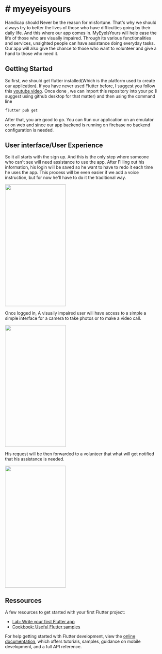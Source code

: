 # # myeyeisyours

Handicap should Never be the reason for misfortune. That's why we should always try to better the lives of those who have difficulties going by their daily life. And this where our app comes in. MyEyeIsYours will help ease the life of those who are visually impaired. Through its various functionalities and services, unsighted people can have assistance doing everyday tasks. Our app will also give the chance to those who want to volunteer and give a hand to those who need it.

## Getting Started
So first, we should get flutter installed(Which is the platform used to create our application).
If you have never used Flutter before, I suggest you follow this [youtube video](https://www.youtube.com/watch?v=tun0HUHaDuE&ab_channel=TonyDavid). 
Once done , we can import this repository into your pc (I suggest using github desktop for that matter) and then using the command line
```cmd
flutter pub get
```
After that, you are good to go. You can Run our application on an emulator or on web and since our app backend is running on firebase no backend configuration is needed.

## User interface/User Experience

So it all starts with the sign up. And this is the only step where someone who can't see will need assistance to use the app. After Filling out his information, his login will be saved so he want to have to redo it each time he uses the app. This process will be even easier if we add a voice instruction, but for now he'll have to do it the traditional way.

<img src="https://scontent.fnbe1-2.fna.fbcdn.net/v/t1.15752-9/322821766_876478313501573_7335605020618871504_n.jpg?_nc_cat=111&ccb=1-7&_nc_sid=ae9488&_nc_ohc=iLoy13pHdj4AX_MZdmy&tn=XCGKQoAfWFyFGAYk&_nc_ht=scontent.fnbe1-2.fna&oh=03_AdSnEM2kaoGgSgR19mL4n4t2MHe-MWXNyE1bmp5ByrNr2w&oe=63EBCBA4https://scontent.fnbe1-2.fna.fbcdn.net/v/t1.15752-9/322821766_876478313501573_7335605020618871504_n.jpg?_nc_cat=111&ccb=1-7&_nc_sid=ae9488&_nc_ohc=iLoy13pHdj4AX_MZdmy&tn=XCGKQoAfWFyFGAYk&_nc_ht=scontent.fnbe1-2.fna&oh=03_AdSnEM2kaoGgSgR19mL4n4t2MHe-MWXNyE1bmp5ByrNr2w&oe=63EBCBA4" data-canonical-src="https://gyazo.com/eb5c5741b6a9a16c692170a41a49c858.png" width="200" height="400" />

Once logged in, A visually impaired user will have access to a simple a simple interface for a camera to take photos or to make a video call.

<img src="https://scontent.fnbe1-2.fna.fbcdn.net/v/t1.15752-9/322676317_644103887470683_3611327342406328919_n.jpg?_nc_cat=105&ccb=1-7&_nc_sid=ae9488&_nc_ohc=Kyqn4sqR1IwAX8zNzQx&_nc_ht=scontent.fnbe1-2.fna&oh=03_AdSP9ZwCPndxcJJnmRByhb87rSNRMPFnUpH-ytbIIsK7zQ&oe=63EBF365" width="200" height="400" />

His request will be then forwarded to a volunteer that what will get notified that his assistance is needed.

<img src="https://scontent.fnbe1-2.fna.fbcdn.net/v/t1.15752-9/322578594_6113464012018793_7402711422315532497_n.jpg?_nc_cat=105&ccb=1-7&_nc_sid=ae9488&_nc_ohc=LkA71wswTJ0AX8gWvP3&tn=XCGKQoAfWFyFGAYk&_nc_ht=scontent.fnbe1-2.fna&oh=03_AdTQ0VlsWoS8Fcg81B5VP-GsDnLQkuTFm5LcAw7bf37ZZw&oe=63EBDCBA" width="200" height="400" />

## Ressources
A few resources to get started with your first Flutter project:

- [Lab: Write your first Flutter app](https://docs.flutter.dev/get-started/codelab)
- [Cookbook: Useful Flutter samples](https://docs.flutter.dev/cookbook)

For help getting started with Flutter development, view the
[online documentation](https://docs.flutter.dev/), which offers tutorials,
samples, guidance on mobile development, and a full API reference.
